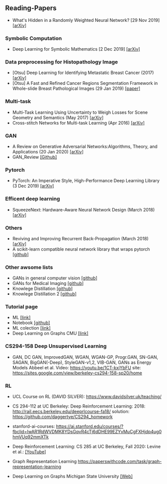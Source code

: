 ## Reading-Papers
- What's Hidden in a Randomly Weighted Neural Network? [29 Nov 2019] [[arXiv]](https://arxiv.org/abs/1911.13299v1) 
### Symbolic Computation
- Deep Learning for Symbolic Mathematics [2 Dec 2019] [[arXiv]](https://arxiv.org/abs/1912.01412v1)
### Data preprocessing for Histopathology Image
- [Otsu] Deep Learning for Identifying Metastatic Breast Cancer (2017) [[arXiv]](https://arxiv.org/pdf/1606.05718.pdf)
- [Otsu] A Fast and Refined Cancer Regions Segmentation Framework in Whole-slide Breast Pathological Images (29 Jan 2019) [[paper]](https://www.nature.com/articles/s41598-018-37492-9)
### Multi-task
- Multi-Task Learning Using Uncertainty to Weigh Losses for Scene Geometry and Semantics (May 2017) [[arXiv]](https://arxiv.org/pdf/1705.07115.pdf)
- Cross-stitch Networks for Multi-task Learning (Apr 2016) [[arXiv]](https://arxiv.org/abs/1604.03539)
### GAN
- A Review on Generative Adversarial Networks:Algorithms, Theory, and Applications (20 Jan 2020) [[arXiv]](https://arxiv.org/pdf/2001.06937.pdf)
- GAN_Review [[Github]](https://github.com/sheqi/GAN_Review)
### Pytorch
- PyTorch: An Imperative Style, High-Performance Deep Learning Library (3 Dec 2019) [[arXiv]](https://arxiv.org/abs/1912.01703)
### Efficent deep learning
- SqueezeNext: Hardware-Aware Neural Network Design (March 2018) [[arXiv]](https://arxiv.org/abs/1803.10615)
### Others
- Reviving and Improving Recurrent Back-Propagation (March 2018) [[arXiv]](https://arxiv.org/abs/1803.06396)
- A scikit-learn compatible neural network library that wraps pytorch [[github]](https://github.com/skorch-dev/skorch?fbclid=IwAR3euZYNFNvwEo5Mm-c1_FI2s2k1khjbZSuJxKywSwgmu6-a6hpbCCehoRs)
### Other awsome lists
- GANs in general computer vision [[github]](https://github.com/nightrome/really-awesome-gan)
- GANs for Medical Imaging [[github]](https://github.com/xinario/awesome-gan-for-medical-imaging)
- Knowlege Distillation [[github]](https://github.com/dkozlov/awesome-knowledge-distillation)
- Knowlege Distillation 2 [[github]](https://github.com/FLHonker/Awesome-Knowledge-Distillation)
### Tutorial page
- ML [[link]](https://madewithml.com/topics/)
- Notebook [[github]](https://github.com/jupyter/jupyter/wiki/A-gallery-of-interesting-Jupyter-Notebooks)
- ML colection [[link]](https://madewithml.com/collections/)
- Deep Learning on Graphs CMU [[link]](http://cse.msu.edu/~mayao4/dlg_book/?fbclid=IwAR1mf-lfpS1fZmjEEsPFSTPkxHBzp6zWxkYANwn-w04wJCxm4h_A5OikgmU)

### CS294-158 Deep Unsupervised Learning
- GAN, DC GAN, ImprovedGAN, WGAN, WGAN-GP, Progr.GAN, SN-GAN, SAGAN, BigGAN(-Deep), StyleGAN-v1,2, VIB-GAN, GANs as Energy Models
Abbeel et al.
Video: https://youtu.be/1CT-kxjYbFU
site: https://sites.google.com/view/berkeley-cs294-158-sp20/home

### RL
- UCL Course on RL (DAVID SILVER): https://www.davidsilver.uk/teaching/
- CS 294-112 at UC Berkeley: Deep Reinforcement Learning: 2018: http://rail.eecs.berkeley.edu/deeprlcourse-fa18/
solution: https://github.com/daggertye/CS294_homework
- stanford-ai-courses: https://ai.stanford.edu/courses/?fbclid=IwAR1RdWVDMK8YDsGqvR4cTj6dDHE99EZYvMuCgFXHjdp4ug0hmVUq92mmXTk
- Deep Reinforcement Learning: CS 285 at UC Berkeley, Fall 2020: Levine et al.: [[YouTube]](https://www.youtube.com/playlist?list=PL_iWQOsE6TfURIIhCrlt-wj9ByIVpbfGc&fbclid=IwAR3hJKa_vW3pOMVbAnfUFnzm0IJUAV7fzLMpt02ln1jXkfnJS3dbo0j5qM4)
- Graph Representation Learning https://paperswithcode.com/task/graph-representation-learning

- Deep Learning on Graphs Michigan State University [[Web]](http://cse.msu.edu/~mayao4/dlg_book/?fbclid=IwAR1q1eUTHeGMJ4nXMfIGUN1KTdFarDEDPvq2dXz495CjPsFjTvrajJvMKsg)
